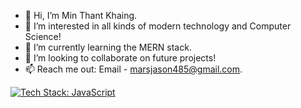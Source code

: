 - 👋 Hi, I’m Min Thant Khaing.
- 👀 I’m interested in all kinds of modern technology and Computer Science!
- 🌱 I’m currently learning the MERN stack.
- 💞️ I’m looking to collaborate on future projects!
- 📫 Reach me out: Email - marsjason485@gmail.com.
<!---
JasontheOmnivorous/JasontheOmnivorous is a ✨ special ✨ repository because its `README.md` (this file) appears on your GitHub profile.
You can click the Preview link to take a look at your changes.
--->
[![Tech Stack: JavaScript](https://img.shields.io/badge/Tech%20Stack-JavaScript-yellow?style=flat&logo=javascript)](https://developer.mozilla.org/en-US/docs/Web/JavaScript)
